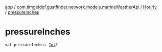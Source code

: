 [app](../../index.md) / [com.timgeldof.gustfinder.network.models.marineWeatherApi](../index.md) / [Hourly](index.md) / [pressureInches](./pressure-inches.md)

# pressureInches

`val pressureInches: `[`Int`](https://kotlinlang.org/api/latest/jvm/stdlib/kotlin/-int/index.html)`?`